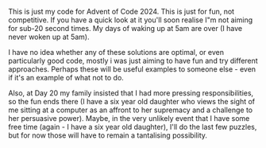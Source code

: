 This is just my code for Advent of Code 2024.
This is just for fun, not competitive. If you have a quick look at it you'll soon realise I"m not aiming for sub-20 second times.
My days of waking up at 5am are over (I have never woken up at 5am).

I have no idea whether any of these solutions are optimal, or even particularly good code, mostly i was just aiming to have fun and try different approaches. Perhaps these will be useful examples to someone else - even if it's an example of what not to do. 

Also, at Day 20 my family insisted that I had more pressing responsibilities, so the fun ends there (I have a six year old daughter who views the sight of me sitting at a computer as an affront to her supremacy and a challenge to her persuasive power). Maybe, in the very unlikely event that I have some free time (again - I have a six year old daughter), I'll do the last few puzzles, but for now those will have to remain a tantalising possibility. 




